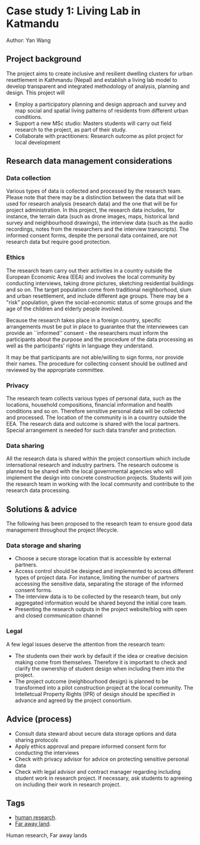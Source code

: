 # Case study 1: Living Lab in Katmandu

Author: Yan Wang 

## Project background

The project aims to create inclusive and resilient dwelling clusters for urban resettlement in Kathmandu (Nepal) and establish a living lab model to develop transparent and integrated methodology of analysis, planning and design. This project will 
- Employ a participatory planning and design approach and survey and map social and spatial living patterns of residents from different urban conditions. 
- Support a new MSc studio: Masters students will carry out field research to the project, as part of their study. 
- Collaborate with practitioners: Research outcome as pilot project for local development

## Research data management considerations

### Data collection

Various types of data is collected and processed by the research team. Please note that there may be a distinction between the data that will be used for research analysis (research data) and the one that will be for project administration. In this project, the research data includes, for instance, the terrain data (such as drone images, maps, historical land survey and neighbourhood drawings), the interview data (such as the audio recordings, notes from the researchers and the interview transcripts). The informed consent forms, despite the personal data contained, are not research data but require good protection.  

### Ethics 

The research team carry out their activities in a country outside the European Economic Area (EEA) and involves the local community by conducting interviews, taking drone pictures, sketching residential buildings and so on. The target population come from traditional neighborhood, slum and urban resettlement, and include different age groups. There may be a "risk" population, given the social-economic status of some groups and the age of the children and elderly people involved.

Because the research takes place in a foreign country, specific arrangements must be put in place to guarantee that the interviewees can provide an ``informed'' consent - the researchers must inform the participants about the purpose and the procedure of the data processing as well as the participants' rights in language they understand. 

It may be that participants are not able/willing to sign forms, nor provide their names. The procedure for collecting consent should be outlined and reviewed by the appropriate committee. 

### Privacy 

The research team collects various types of personal data, such as the locations, household compositions, financial information and health conditions and so on. Therefore sensitive personal data will be collected and processed. The location of the community is in a country outside the EEA. The research data and outcome is shared with the local partners. Special arrangement is needed for such data transfer and protection. 

### Data sharing

All the research data is shared within the project consortium which include international research and industry partners. The research outcome is planned to be shared with the local governmental agencies who will implement the design into concrete construction projects. Students will join the research team in working with the local community and contribute to the research data processing. 

## Solutions & advice

The following has been proposed to the research team to ensure good data management throughout the project lifecycle.

### Data storage and sharing

- Choose a secure storage location that is accessible by external partners. 
- Access control should be designed and implemented to access different types of project data. For instance, limiting the number of partners accessing the sensitive data, separating the storage of the informed consent forms. 
- The interview data is to be collected by the research team, but only aggregated information would be shared beyond the initial core team. 
- Presenting the research outputs in the project website/blog with open and closed communication channel

### Legal 

A few legal issues deserve the attention from the research team:
- The students own their work by default if the idea or creative decision making come from themselves. Therefore it is important to check and clarify the ownership of student design when including them into the project. 
- The project outcome (neighbourhood design) is planned to be transformed into a pilot construction project at the local community. The Intelletcual Property Rights (IPR) of design should be specified in advance and agreed by the project consortium. 

## Advice (process)

- Consult data steward about secure data storage options and data sharing protocols
- Apply ethics approval and prepare informed consent form for conducting the interviews
- Check with privacy advisor for advice on protecting sensitive personal data
- Check with legal advisor and contract manager regarding including student work in research project. If necessary, ask students to agreeing on including their work in research project. 

## Tags 

- [human research](https://nzr.github.io/DS-BOK/search.html?q=human+research).
- [Far away land](https://nzr.github.io/DS-BOK/search.html?q=far+away+land).

Human research, Far away lands
